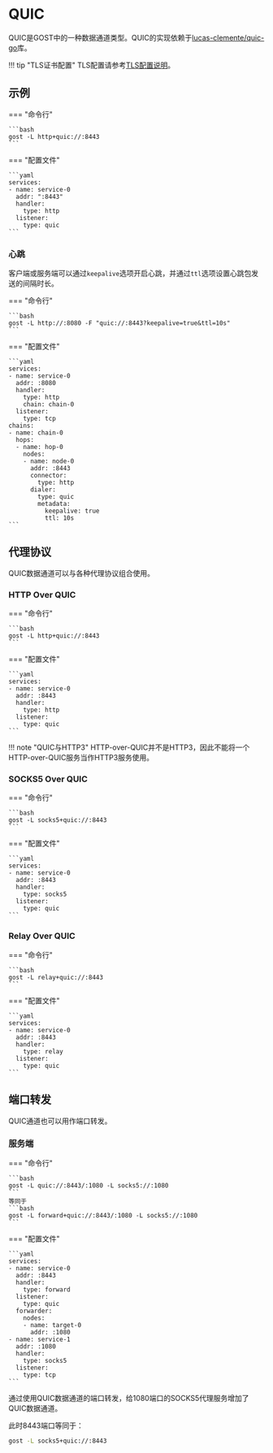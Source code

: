 # QUIC

QUIC是GOST中的一种数据通道类型。QUIC的实现依赖于[lucas-clemente/quic-go](https://pkg.go.dev/github.com/lucas-clemente/quic-go)库。

!!! tip "TLS证书配置"
    TLS配置请参考[TLS配置说明](/tutorials/tls/)。

## 示例

=== "命令行"

    ```bash
    gost -L http+quic://:8443
    ```

=== "配置文件"

    ```yaml
    services:
    - name: service-0
      addr: ":8443"
      handler:
        type: http
      listener:
        type: quic
    ```

### 心跳

客户端或服务端可以通过`keepalive`选项开启心跳，并通过`ttl`选项设置心跳包发送的间隔时长。

=== "命令行"

    ```bash
    gost -L http://:8080 -F "quic://:8443?keepalive=true&ttl=10s"
    ```

=== "配置文件"

    ```yaml
    services:
    - name: service-0
      addr: :8080
      handler:
        type: http
        chain: chain-0
      listener:
        type: tcp
    chains:
    - name: chain-0
      hops:
      - name: hop-0
        nodes:
        - name: node-0
          addr: :8443
          connector:
            type: http
          dialer:
            type: quic
            metadata:
              keepalive: true
              ttl: 10s
    ```

## 代理协议

QUIC数据通道可以与各种代理协议组合使用。

### HTTP Over QUIC

=== "命令行"

    ```bash
    gost -L http+quic://:8443
    ```

=== "配置文件"

    ```yaml
    services:
    - name: service-0
      addr: :8443
      handler:
        type: http
      listener:
        type: quic
    ```

!!! note "QUIC与HTTP3"
    HTTP-over-QUIC并不是HTTP3，因此不能将一个HTTP-over-QUIC服务当作HTTP3服务使用。

### SOCKS5 Over QUIC

=== "命令行"

    ```bash
    gost -L socks5+quic://:8443
    ```

=== "配置文件"

    ```yaml
    services:
    - name: service-0
      addr: :8443
      handler:
        type: socks5
      listener:
        type: quic
    ```

### Relay Over QUIC

=== "命令行"

    ```bash
    gost -L relay+quic://:8443
    ```

=== "配置文件"

    ```yaml
    services:
    - name: service-0
      addr: :8443
      handler:
        type: relay
      listener:
        type: quic
    ```

## 端口转发

QUIC通道也可以用作端口转发。

### 服务端

=== "命令行"

    ```bash
    gost -L quic://:8443/:1080 -L socks5://:1080
    ```
    等同于
    ```bash
    gost -L forward+quic://:8443/:1080 -L socks5://:1080
    ```

=== "配置文件"

    ```yaml
    services:
    - name: service-0
      addr: :8443
      handler:
        type: forward
      listener:
        type: quic
      forwarder:
        nodes:
        - name: target-0
          addr: :1080
    - name: service-1
      addr: :1080
      handler:
        type: socks5
      listener:
        type: tcp
    ```

通过使用QUIC数据通道的端口转发，给1080端口的SOCKS5代理服务增加了QUIC数据通道。

此时8443端口等同于：

```bash
gost -L socks5+quic://:8443
```
